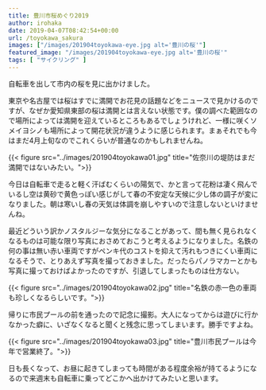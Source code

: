 ```yaml
---
title: 豊川市桜めぐり2019
author: irohaka
date: 2019-04-07T08:42:54+00:00
url: /toyokawa_sakura
images: ["/images/201904toyokawa-eye.jpg alt='豊川の桜'"]
featured_image: "/images/201904toyokawa-eye.jpg alt='豊川の桜'"
tags: [ "サイクリング" ]
---
```


自転車を出して市内の桜を見に出かけました。
  
東京や名古屋では桜はすでに満開でお花見の話題などをニュースで見かけるのですが、なぜか愛知県東部の桜は満開とは言えない状態です。僕の調べた範囲なので場所によっては満開を迎えているところもあるでしょうけれど、一様に咲くソメイヨシノも場所によって開花状況が違うように感じられます。まぁそれでも今はまだ4月上旬なのでこれくらいが普通なのかもしれませんね。
  
{{< figure src="../images/201904toyokawa01.jpg" title="佐奈川の堤防はまだ満開ではないみたい。">}}

今日は自転車で走ると軽く汗ばむくらいの陽気で、かと言って花粉は凄く飛んでいるし空は黄砂で黄色っぽい感じがして春の不安定な天候に少し体の調子が変になりました。朝は寒いし春の天気は体調を崩しやすいので注意しないといけませんね。
  
最近どういう訳かノスタルジーな気分になることがあって、間も無く見られなくなるものは可能な限り写真におさめておこうと考えるようになりました。名鉄の何の事は無い赤い車両ですがペンキ代のコストを抑えて汚れもつきにくい車両になるそうで、とりあえず写真を撮っておきました。だったらパノラマカーとかも写真に撮っておけばよかったのですが、引退してしまったものは仕方ない。

{{< figure src="../images/201904toyokawa02.jpg" title="名鉄の赤一色の車両も珍しくなるらしいです。">}}

帰りに市民プールの前を通ったので記念に撮影。大人になってからは遊びに行かなかった癖に、いざなくなると聞くと残念に思ってしまいます。勝手ですよね。

{{< figure src="../images/201904toyokawa03.jpg" title="豊川市民プールは今年で営業終了。">}}

日も長くなって、お昼に起きてしまっても時間がある程度余裕が持てるようになるので来週末も自転車に乗ってどこかへ出かけてみたいと思います。
